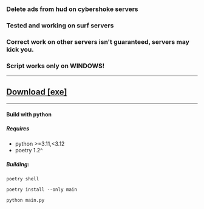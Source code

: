 ### Delete ads from hud on cybershoke servers
### Tested and working on surf servers
### Correct work on other servers isn't guaranteed, servers may kick you.
### Script works only on WINDOWS!
---
<a href ="https://github.com/KyuGG/cybershoke_ads_remove/releases/download/v2.0/cybershoke_ads_remove_exe.zip">Download [exe]</a>
---
---
<a id="python"></a>
#### Build with python
##### Requires
* python >=3.11,<3.12
* poetry 1.2^
##### Building:
`poetry shell`<br>

`poetry install --only main`

`python main.py`